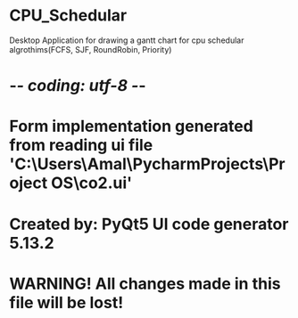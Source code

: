 # CPU_Schedular
Desktop Application for drawing a gantt chart for cpu schedular algrothims(FCFS, SJF, RoundRobin, Priority)
# -*- coding: utf-8 -*-

# Form implementation generated from reading ui file 'C:\Users\Amal\PycharmProjects\Project OS\co2.ui'
#
# Created by: PyQt5 UI code generator 5.13.2
#
# WARNING! All changes made in this file will be lost!
